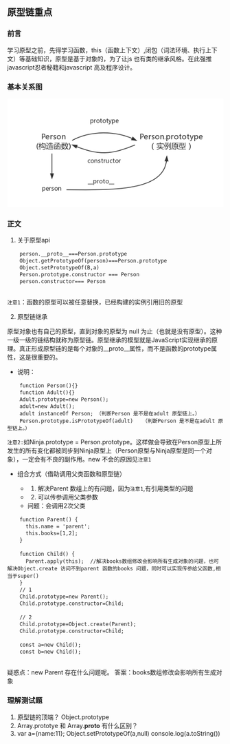 ## 原型链重点
### 前言
学习原型之前，先得学习函数，this（函数上下文）,闭包（词法环境、执行上下文）等基础知识，原型是基于对象的，为了让js 也有类的继承风格。在此强推javascript忍者秘籍和javascript 高及程序设计。
### 基本关系图
![Image text](https://github.com/5201314999/jrNote/blob/master/docs/.vuepress/public/more/js/prototype3.png?raw=true)

### 正文

1. 关于原型api
```
    person.__proto__===Person.prototype
    Object.getPrototypeOf(person)===Person.prototype
    Object.setPrototypeOf(B,a)
    Person.prototype.constructor === Person 
    person.constructor=== Person
    
```
 `注意1`：函数的原型可以被任意替换，已经构建的实例引用旧的原型

2. 原型链继承

原型对象也有自己的原型，直到对象的原型为 null 为止（也就是没有原型）。这种一级一级的链结构就称为原型链。原型继承的模型就是JavaScript实现继承的原理。真正形成原型链的是每个对象的__proto__属性，而不是函数的prototype属性，这是很重要的。

- 说明：
``` 
    function Person(){}
    function Adult(){}
    Adult.prototype=new Person();
    adult=new Adult();
    adult instanceOf Person; （判断Person 是不是在adult 原型链上。）
    Person.prototype.isPrototypeOf(adult)   （判断Person 是不是在adult 原型链上。）
```
`注意2:`如Ninja.prototype = Person.prototype。这样做会导致在Person原型上所发生的所有变化都被同步到Ninja原型上（Person原型与Ninja原型是同一个对象），一定会有不良的副作用。new 不会的原因见`注意1`

- 组合方式（借助调用父类函数和原型链） 
    
    - 1. 解决Parent 数组上的有问题，因为`注意1`,有引用类型的问题
    - 2. 可以传参调用父类参数
    - 问题：会调用2次父类
```
    function Parent() {
      this.name = 'parent';
      this.books=[1,2];
    }
    
    function Child() {
      Parent.apply(this);  //解决books数组修改会影响所有生成对象的问题，也可解决Object.create 访问不到parent 函数的books 问题，同时可以实现传参给父函数,相当于super()
    }
    // 1
    Child.prototype=new Parent();
    Child.prototype.constructor=Child;

    // 2
    Child.prototype=Object.create(Parent);
    Child.prototype.constructor=Child;

    const a=new Child();  
    const b=new Child();
    
```

疑惑点：new Parent 存在什么问题呢。 
答案：books数组修改会影响所有生成对象

### 理解测试题

1. 原型链的顶端？ Object.prototype 
2. Array.prototye 和 Array.__proto__ 有什么区别？
3. 
    var a={name:11};
    Object.setPrototypeOf(a,null)
    console.log(a.toString())